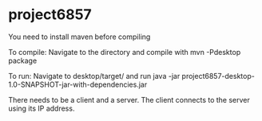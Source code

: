 # project6857

You need to install maven before compiling

To compile:
Navigate to the directory and compile with 
mvn -Pdesktop package

To run:
Navigate to desktop/target/ and run
java -jar project6857-desktop-1.0-SNAPSHOT-jar-with-dependencies.jar

There needs to be a client and a server. The client connects to the server using its IP address.
